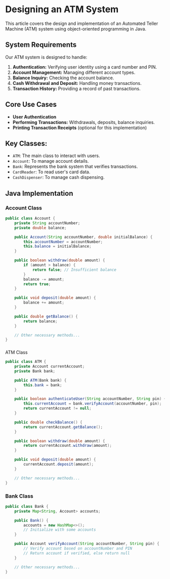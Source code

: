 # Designing an ATM System

This article covers the design and implementation of an Automated Teller Machine (ATM) system using object-oriented programming in Java.

## System Requirements
Our ATM system is designed to handle:
1. **Authentication:** Verifying user identity using a card number and PIN.
2. **Account Management:** Managing different account types.
3. **Balance Inquiry:** Checking the account balance.
4. **Cash Withdrawal and Deposit:** Handling money transactions.
5. **Transaction History:** Providing a record of past transactions.

## Core Use Cases
- **User Authentication**
- **Performing Transactions:** Withdrawals, deposits, balance inquiries.
- **Printing Transaction Receipts** (optional for this implementation)

## Key Classes:
- `ATM`: The main class to interact with users.
- `Account`: To manage account details.
- `Bank`: Represents the bank system that verifies transactions.
- `CardReader`: To read user's card data.
- `CashDispenser`: To manage cash dispensing.

## Java Implementation
### Account Class
```java
public class Account {
    private String accountNumber;
    private double balance;

    public Account(String accountNumber, double initialBalance) {
        this.accountNumber = accountNumber;
        this.balance = initialBalance;
    }

    public boolean withdraw(double amount) {
        if (amount > balance) {
            return false; // Insufficient balance
        }
        balance -= amount;
        return true;
    }

    public void deposit(double amount) {
        balance += amount;
    }

    public double getBalance() {
        return balance;
    }

    // Other necessary methods...
}
```
### 
ATM Class
```java
public class ATM {
    private Account currentAccount;
    private Bank bank;

    public ATM(Bank bank) {
        this.bank = bank;
    }

    public boolean authenticateUser(String accountNumber, String pin) {
        this.currentAccount = bank.verifyAccount(accountNumber, pin);
        return currentAccount != null;
    }

    public double checkBalance() {
        return currentAccount.getBalance();
    }

    public boolean withdraw(double amount) {
        return currentAccount.withdraw(amount);
    }

    public void deposit(double amount) {
        currentAccount.deposit(amount);
    }

    // Other necessary methods...
}
```
### Bank Class
```java
public class Bank {
    private Map<String, Account> accounts;

    public Bank() {
        accounts = new HashMap<>();
        // Initialize with some accounts
    }

    public Account verifyAccount(String accountNumber, String pin) {
        // Verify account based on accountNumber and PIN
        // Return account if verified, else return null
    }

    // Other necessary methods...
}
```
